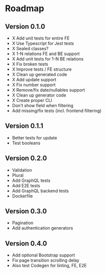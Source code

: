 # Roadmap
## Version 0.1.0
- X Add unit tests for entire FE
- X Use Typescript for Jest tests
- X Sealed classes?
- X 1-N relations FE and BE support
- X Add unit tests for 1-N BE relations
- X Fix broken tests
- X Improve tests / FE structure
- X Clean up generated code
- X Add update support
- X Fix number support
- X Remove/fix date/nullables support
- X Clean up generator code
- X Create proper CLI
- Don't show field when filtering
- Add missing/fix tests (incl. frontend filtering)

## Version 0.1.1
- Better tests for update
- Test booleans

## Version 0.2.0
- Validation
- Plural
- Add GraphQL tests
- Add E2E tests
- Add GraphQL backend tests
- Dockerfile

## Version 0.3.0
- Pagination
- Add authentication generators

## Version 0.4.0
- Add optional Bootstrap support
- Fix page transition scrolling delay
- Also test Codegen for linting, FE, E2E
